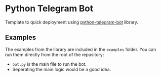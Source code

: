 # Python Telegram Bot

Template to quick deployment using [python-telegram-bot](https://github.com/python-telegram-bot/python-telegram-bot) library.

## Examples
The examples from the library are included in the `examples` folder. You can run them directly from the root of the repository:

- `bot.py` is the main file to run the bot.
- Seperating the main logic would be a good idea.



